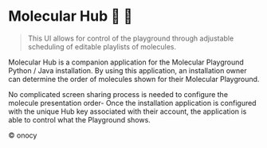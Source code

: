 # Molecular Hub :microscope: :satellite:

> This UI allows for control of the playground through adjustable scheduling of editable playlists of molecules.

Molecular Hub is a companion application for the Molecular Playground Python / Java installation.
By using this application, an installation owner can determine the order of molecules shown for their Molecular Playground.

No complicated screen sharing process is needed to configure the molecule presentation order-
Once the installation application is configured with the unique Hub key associated with their account, the application is able to control what the Playground shows.


:copyright: onocy